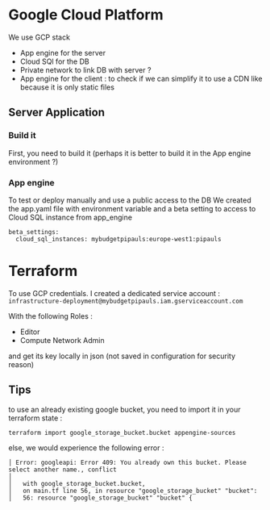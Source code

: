 # Google Cloud Platform

We use GCP stack
* App engine for the server
* Cloud SQl for the DB
* Private network to link DB with server ?
* App engine for the client : to check if we can simplify it to use a CDN like because it is only static files

## Server Application

### Build it

First, you need to build it (perhaps it is better to build it in the App engine environment ?)

### App engine

To test or deploy manually and use a public access to the DB
We created the app.yaml file with environment variable and a beta setting to access to Cloud SQL instance from app_engine

```
beta_settings:
  cloud_sql_instances: mybudgetpipauls:europe-west1:pipauls
```


# Terraform

To use GCP credentials.
I created a dedicated service account : `infrastructure-deployment@mybudgetpipauls.iam.gserviceaccount.com`

With the following Roles :
* Editor
* Compute Network Admin

and get its key locally in json (not saved in configuration for security reason)

## Tips

to use an already existing google bucket, you need to import it in your terraform state : 

```
terraform import google_storage_bucket.bucket appengine-sources
```

else, we would experience the following error :

```
│ Error: googleapi: Error 409: You already own this bucket. Please select another name., conflict
│
│   with google_storage_bucket.bucket,
│   on main.tf line 56, in resource "google_storage_bucket" "bucket":
│   56: resource "google_storage_bucket" "bucket" {
```
